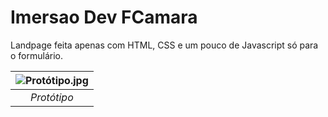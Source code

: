 # Imersao Dev FCamara
Landpage feita apenas com HTML, CSS e um pouco de Javascript só para o formulário.

| ![Protótipo.jpg](https://i.imgur.com/iCPoyDQ.png) | 
|:--:| 
| *Protótipo* |
